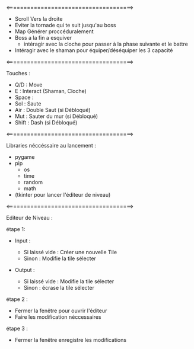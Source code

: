 <=====================================>

- Scroll Vers la droite
- Eviter la tornade qui te suit jusqu'au boss
- Map Générer proccéduralement 
- Boss a la fin a esquiver
  + intéragir avec la cloche pour passer à la phase suivante et le battre
- Intéragir avec le shaman pour équiper/déséquiper les 3 capacité

<=====================================>

Touches :
- Q/D : Move
- E : Interact (Shaman, Cloche)
- Space :
-   Sol : Saute
-   Air : Double Saut (si Débloqué)
-   Mut : Sauter du mur (si Débloqué)
- Shift : Dash (si Débloqué)

<=====================================>

Libraries néccéssaire au lancement :
- pygame
- pip
  - os
  - time
  - random
  - math
- (tkinter pour lancer l'éditeur de niveau)
  
<=====================================>

Editeur de Niveau :

étape 1:
- Input :
  - Si laissé vide : Créer une nouvelle Tile
  - Sinon : Modifie la tile sélecter
  
- Output :
  - Si laissé vide : Modifie la tile sélecter
  - Sinon : écrase la tile sélecter

étape 2 :
- Fermer la fenêtre pour ouvrir l'éditeur
- Faire les modification néccessaires
  
étape 3 :
- Fermer la fenêtre enregistre les modifications




